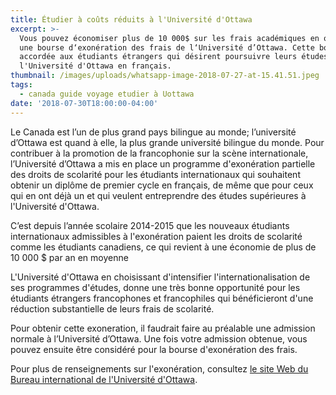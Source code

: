 ```yaml
---
title: Étudier à coûts réduits à l'Université d'Ottawa
excerpt: >-
  Vous pouvez économiser plus de 10 000$ sur les frais académiques en obtenant
  une bourse d‘exonération des frais de l‘Université d’Ottawa. Cette bourse est
  accordée aux étudiants étrangers qui désirent poursuivre leurs études à
  l'Université d'Ottawa en français.
thumbnail: /images/uploads/whatsapp-image-2018-07-27-at-15.41.51.jpeg
tags:
  - canada guide voyage etudier à Uottawa
date: '2018-07-30T18:00:00-04:00'
---
```

Le Canada est l’un de plus grand pays bilingue au monde; l’université d’Ottawa est quand à elle, la plus grande université bilingue du monde. Pour contribuer à la promotion de la francophonie sur la scène internationale, l’Université d’Ottawa a mis en place un programme d'exonération partielle des droits de scolarité pour les étudiants internationaux qui souhaitent obtenir un diplôme de premier cycle en français, de même que pour ceux qui en ont déjà un et qui veulent entreprendre des études supérieures à l'Université d'Ottawa.

C’est depuis l’année scolaire 2014-2015 que les nouveaux étudiants internationaux admissibles à l'exonération paient les droits de scolarité comme les étudiants canadiens, ce qui revient à une économie de plus de 10 000 $ par an en moyenne

L'Université d'Ottawa en choisissant d'intensifier l'internationalisation de ses programmes d'études, donne une très bonne opportunité pour les étudiants étrangers francophones et francophiles qui bénéficieront d'une réduction substantielle de leurs frais de scolarité.

Pour obtenir cette exoneration, il faudrait faire au préalable une admission normale à l’Université d’Ottawa. Une fois votre admission obtenue, vous pouvez ensuite être considéré pour la bourse d'exonération des frais.

Pour plus de renseignements sur l'exonération, consultez <a href="<http://www.uottawa.ca/droits-universitaires/exoneration-partielle-des-droits-de-scolarite>" target="_blank" rel="nofollow noopener">le site Web du Bureau international de l'Université d'Ottawa</a>.
